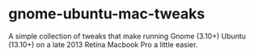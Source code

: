gnome-ubuntu-mac-tweaks
=======================

A simple collection of tweaks that make running Gnome (3.10+) Ubuntu (13.10+) on a late 2013 Retina Macbook Pro a little easier.
